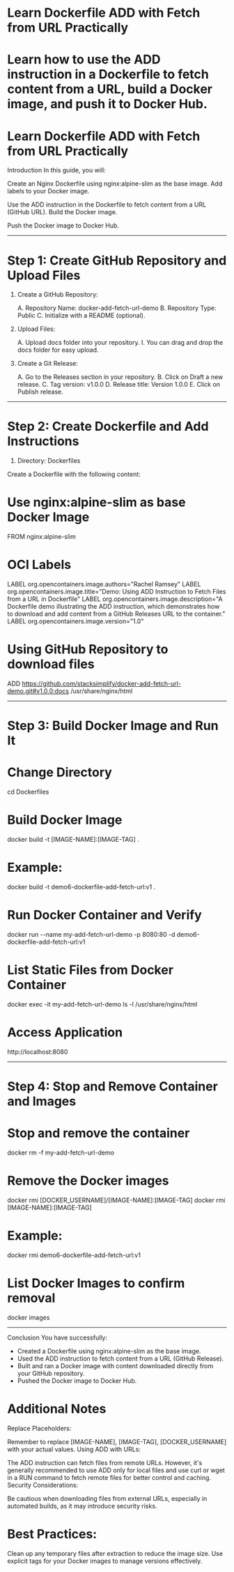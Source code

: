 
# Learn Dockerfile ADD with Fetch from URL Practically

# Learn how to use the ADD instruction in a Dockerfile to fetch content from a URL, build a Docker image, and push it to Docker Hub.

# Learn Dockerfile ADD with Fetch from URL Practically

Introduction
In this guide, you will:

Create an Nginx Dockerfile using nginx:alpine-slim as the base image.
Add labels to your Docker image.

Use the ADD instruction in the Dockerfile to fetch content from a URL (GitHub URL).
Build the Docker image.

Push the Docker image to Docker Hub.

--------------------------------------------------------------------

# Step 1: Create GitHub Repository and Upload Files

1. Create a GitHub Repository:

    A. Repository Name: docker-add-fetch-url-demo
    B. Repository Type: Public
    C. Initialize with a README (optional).

2. Upload Files:

    A. Upload docs folder into your repository.
        I. You can drag and drop the docs folder for easy upload.

3. Create a Git Release:

    A. Go to the Releases section in your repository.
    B. Click on Draft a new release.
    C. Tag version: v1.0.0
    D. Release title: Version 1.0.0
    E. Click on Publish release.

--------------------------------------------------------------------

# Step 2: Create Dockerfile and Add Instructions

1. Directory: Dockerfiles

Create a Dockerfile with the following content:

# Use nginx:alpine-slim as base Docker Image
FROM nginx:alpine-slim

# OCI Labels
LABEL org.opencontainers.image.authors="Rachel Ramsey"
LABEL org.opencontainers.image.title="Demo: Using ADD Instruction to Fetch Files from a URL in Dockerfile"
LABEL org.opencontainers.image.description="A Dockerfile demo illustrating the ADD instruction, which demonstrates how to download and add content from a GitHub Releases URL to the container."
LABEL org.opencontainers.image.version="1.0"

# Using GitHub Repository to download files
ADD https://github.com/stacksimplify/docker-add-fetch-url-demo.git#v1.0.0:docs /usr/share/nginx/html

--------------------------------------------------------------------

# Step 3: Build Docker Image and Run It

# Change Directory
cd Dockerfiles

# Build Docker Image
docker build -t [IMAGE-NAME]:[IMAGE-TAG] .

# Example:
docker build -t demo6-dockerfile-add-fetch-url:v1 .

# Run Docker Container and Verify
docker run --name my-add-fetch-url-demo -p 8080:80 -d demo6-dockerfile-add-fetch-url:v1

# List Static Files from Docker Container
docker exec -it my-add-fetch-url-demo ls -l /usr/share/nginx/html

# Access Application
http://localhost:8080

--------------------------------------------------------------------

# Step 4: Stop and Remove Container and Images
# Stop and remove the container
docker rm -f my-add-fetch-url-demo

# Remove the Docker images
docker rmi [DOCKER_USERNAME]/[IMAGE-NAME]:[IMAGE-TAG]
docker rmi [IMAGE-NAME]:[IMAGE-TAG]

# Example:
docker rmi demo6-dockerfile-add-fetch-url:v1

# List Docker Images to confirm removal
docker images

--------------------------------------------------------------------

Conclusion
You have successfully:

- Created a Dockerfile using nginx:alpine-slim as the base image.
- Used the ADD instruction to fetch content from a URL (GitHub Release).
- Built and ran a Docker image with content downloaded directly from your GitHub repository.
- Pushed the Docker image to Docker Hub.


# Additional Notes
Replace Placeholders:

Remember to replace [IMAGE-NAME], [IMAGE-TAG], [DOCKER_USERNAME] with your actual values.
Using ADD with URLs:

The ADD instruction can fetch files from remote URLs. However, it's generally recommended to use ADD only for local files and use curl or wget in a RUN command to fetch remote files for better control and caching.
Security Considerations:

Be cautious when downloading files from external URLs, especially in automated builds, as it may introduce security risks.

# Best Practices:

Clean up any temporary files after extraction to reduce the image size.
Use explicit tags for your Docker images to manage versions effectively.
